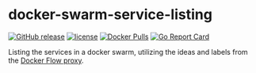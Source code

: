 # docker-swarm-service-listing

[![GitHub release](https://img.shields.io/github/release/joostvdg/docker-swarm-service-listing.svg)]()
[![license](https://img.shields.io/github/license/joostvdg/docker-swarm-service-listing.svg)]()
[![Docker Pulls](https://img.shields.io/docker/pulls/caladreas/docker-swarm-service-listing.svg)]()
[![Go Report Card](https://goreportcard.com/badge/joostvdg/docker-swarm-service-listing)](https://goreportcard.com/report/github.com/joostvdg/docker-swarm-service-listing)

Listing the services in a docker swarm, utilizing the ideas and labels from the [Docker Flow proxy](http://proxy.dockerflow.com/).

